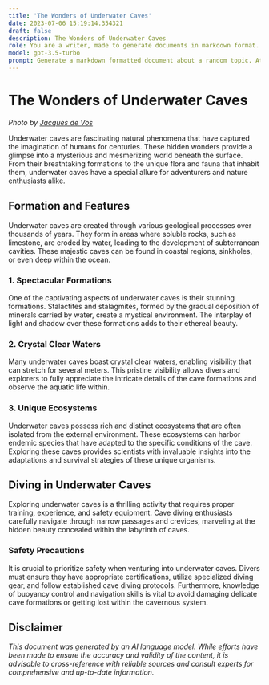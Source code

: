 ```yaml
---
title: 'The Wonders of Underwater Caves'
date: 2023-07-06 15:19:14.354321
draft: false
description: The Wonders of Underwater Caves
role: You are a writer, made to generate documents in markdown format. It is very important that all of the documents you generate are in valid markdown format.
model: gpt-3.5-turbo
prompt: Generate a markdown formatted document about a random topic. At the bottom, include a disclaimer explaining that the document was generated by you. The first line of the document should be the title. Make sure that the entire document is in proper markdown format, using a mix of various tags to make the document visually appealing.
---
```


# The Wonders of Underwater Caves

*Photo by [Jacques de Vos](https://www.jacquesdevos.com/)*

Underwater caves are fascinating natural phenomena that have captured the imagination of humans for centuries. These hidden wonders provide a glimpse into a mysterious and mesmerizing world beneath the surface. From their breathtaking formations to the unique flora and fauna that inhabit them, underwater caves have a special allure for adventurers and nature enthusiasts alike.

## **Formation and Features**

Underwater caves are created through various geological processes over thousands of years. They form in areas where soluble rocks, such as limestone, are eroded by water, leading to the development of subterranean cavities. These majestic caves can be found in coastal regions, sinkholes, or even deep within the ocean.

### **1. Spectacular Formations**

One of the captivating aspects of underwater caves is their stunning formations. Stalactites and stalagmites, formed by the gradual deposition of minerals carried by water, create a mystical environment. The interplay of light and shadow over these formations adds to their ethereal beauty.

### **2. Crystal Clear Waters**

Many underwater caves boast crystal clear waters, enabling visibility that can stretch for several meters. This pristine visibility allows divers and explorers to fully appreciate the intricate details of the cave formations and observe the aquatic life within.

### **3. Unique Ecosystems**

Underwater caves possess rich and distinct ecosystems that are often isolated from the external environment. These ecosystems can harbor endemic species that have adapted to the specific conditions of the cave. Exploring these caves provides scientists with invaluable insights into the adaptations and survival strategies of these unique organisms.

## **Diving in Underwater Caves**

Exploring underwater caves is a thrilling activity that requires proper training, experience, and safety equipment. Cave diving enthusiasts carefully navigate through narrow passages and crevices, marveling at the hidden beauty concealed within the labyrinth of caves.

### **Safety Precautions**

It is crucial to prioritize safety when venturing into underwater caves. Divers must ensure they have appropriate certifications, utilize specialized diving gear, and follow established cave diving protocols. Furthermore, knowledge of buoyancy control and navigation skills is vital to avoid damaging delicate cave formations or getting lost within the cavernous system.

## **Disclaimer**

*This document was generated by an AI language model. While efforts have been made to ensure the accuracy and validity of the content, it is advisable to cross-reference with reliable sources and consult experts for comprehensive and up-to-date information.*